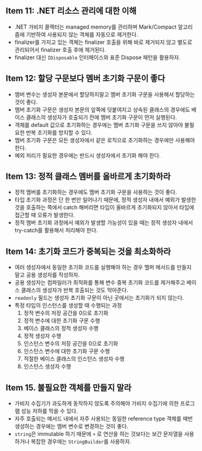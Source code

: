 ## Item 11: .NET 리소스 관리에 대한 이해

- .NET 가비지 콜렉터는 managed memory를 관리하며 Mark/Compact 알고리즘에 기반하여 사용되지 않는 객체를 자동으로 제거한다.
- finalizer를 가지고 있는 객체는 finalizer 호출을 위해 바로 제거되지 않고 별도로 관리되어서 finalizer 호출 후에 제거된다.
- finalizer 대신 `IDisposable` 인터페이스와 표준 Dispose 패턴을 활용하자.

## Item 12: 할당 구문보다 멤버 초기화 구문이 좋다

- 멤버 변수는 생성자 본문에서 할당하지말고 멤버 초기화 구문을 사용해서 할당하는 것이 좋다.
- 멤버 초기화 구문은 생성자 본문의 앞쪽에 덧붙여지고 상속된 클래스의 경우에도 베이스 클래스의 생성자가 호출되기 전에 멤버 초기화 구문이 먼저 실행된다.
- 객체를 default 값으로 초기화하는 경우에는 멤버 초기화 구문을 쓰지 않아야 불필요한 반복 초기화를 방지할 수 있다.
- 멤버 초기화 구문은 모든 생성자에서 같은 로직으로 초기화하는 경우에만 사용해야 한다.
- 예외 처리가 필요한 경우에는 반드시 생성자에서 초기화 해야 한다.

## Item 13: 정적 클래스 멤버를 올바르게 초기화하라

- 정적 멤버를 초기화하는 경우에도 멤버 초기화 구문을 사용하는 것이 좋다.
- 타입 초기화 과정은 단 한 번만 일어나기 때문에, 정적 생성자 내에서 예외가 발생한 것을 호출하는 쪽에서 catch 해버리면 타입이 올바르게 초기화되지 않아서 타입에 접근할 때 오류가 발생한다.
- 정적 멤버 초기화 과정에서 예외가 발생할 가능성이 있을 때는 정적 생성자 내에서 try-catch를 활용해서 처리해야 한다.

## Item 14: 초기화 코드가 중복되는 것을 최소화하라

- 여러 생성자에서 동일한 초기화 코드를 실행해야 하는 경우 헬퍼 메서드를 만들지 말고 공용 생성자를 작성하자.
- 공용 생성자는 컴파일러가 최적화를 통해 변수 중복 초기화 코드를 제거해주고 베이스 클래스의 생성자가 반복 호출되는 것도 막아준다.
- `readonly` 필드는 생성자 초기화 구문이 아닌 곳에서는 초기화가 되지 않는다.
- 특정 타입의 인스턴스를 생성할 때 수행되는 과정
  1. 정적 변수의 저장 공간을 0으로 초기화
  2. 정적 변수에 대한 초기화 구문 수행
  3. 베이스 클래스의 정적 생성자 수행
  4. 정적 생성자 수행
  5. 인스턴스 변수의 저장 공간을 0으로 초기화
  6. 인스턴스 변수에 대한 초기화 구문 수행
  7. 적절한 베이스 클래스의 인스턴스 생성자 수행
  8. 인스턴스 생성자 수행

## Item 15. 불필요한 객체를 만들지 말라

- 가비지 수집기가 과도하게 동작하지 않도록 주의해야 가비지 수집기에 의한 프로그램 성능 저하를 막을 수 있다.
- 자주 호출되는 메서드 내에서 자주 사용되는 동일한 reference type 객체를 매번 생성하는 경우에는 멤버 변수로 변경하는 것이 좋다.
- `string`은 immutable 하기 때문에 `+` 로 연산을 하는 것보다는 보간 문자열을 사용하거나 복잡한 경우에는 `StringBuilder`를 사용하자.
